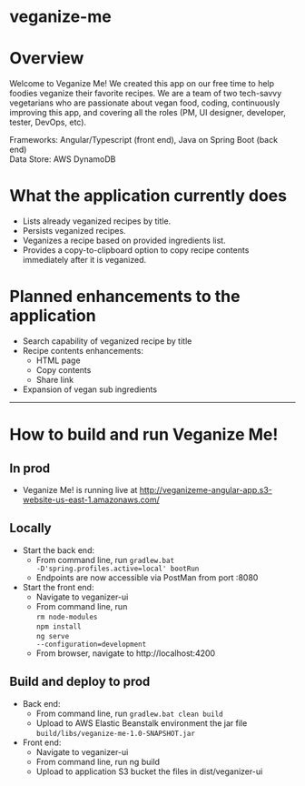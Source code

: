 # veganize-me

# Overview

Welcome to Veganize Me!  We created this app on our free time to help foodies veganize their favorite recipes.  We are 
a team of two tech-savvy vegetarians who are passionate about vegan food, coding, continuously improving this app, and 
covering all the roles (PM, UI designer, developer, tester, DevOps, etc).

Frameworks: Angular/Typescript (front end), Java on Spring Boot (back end)
<br>Data Store: AWS DynamoDB

# What the application currently does
- Lists already veganized recipes by title.
- Persists veganized recipes.
- Veganizes a recipe based on provided ingredients list.
- Provides a copy-to-clipboard option to copy recipe contents immediately after it is veganized.

# Planned enhancements to the application
- Search capability of veganized recipe by title
- Recipe contents enhancements:
  - HTML page
  - Copy contents
  - Share link
- Expansion of vegan sub ingredients
________________________

# How to build and run Veganize Me!

## In prod
- Veganize Me! is running live at http://veganizeme-angular-app.s3-website-us-east-1.amazonaws.com/

## Locally
- Start the back end: 
  - From command line, run <code>gradlew.bat -D'spring.profiles.active=local' bootRun</code>
  - Endpoints are now accessible via PostMan from port :8080
- Start the front end:
  - Navigate to veganizer-ui
  - From command line, run 
  <br><code>rm node-modules</code>
  <br><code>npm install</code>
  <br><code>ng serve --configuration=development</code>
  - From browser, navigate to http://localhost:4200

## Build and deploy to prod
- Back end:
  - From command line, run <code>gradlew.bat clean build</code>
  - Upload to AWS Elastic Beanstalk environment the jar file <code>build/libs/veganize-me-1.0-SNAPSHOT.jar</code>
- Front end:
  - Navigate to veganizer-ui
  - From command line, run <dode>ng build</code>
  - Upload to application S3 bucket the files in dist/veganizer-ui
